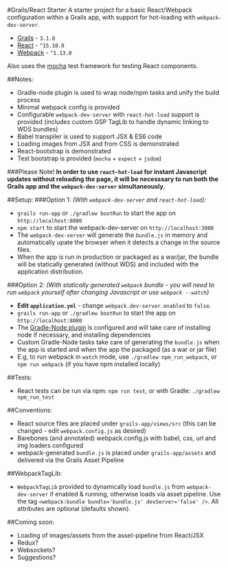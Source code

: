 #Grails/React Starter
A starter project for a basic React/Webpack configuration within a Grails app, with support for hot-loading with `webpack-dev-server`.

* [Grails](https://grails.org) - `3.1.8`
* [React](https://facebook.github.io/react/) - `^15.10.0`
* [Webpack](https://webpack.github.io/) - `^1.13.0`

Also uses the [mocha](https://mochajs.org) test framework for testing React components.

##Notes:
* Gradle-node plugin is used to wrap node/npm tasks and unify the build process
* Minimal webpack config is provided
* Configurable `webpack-dev-server` with `react-hot-load` support is provided (includes custom GSP TagLib to handle dynamic linking to WDS bundles)
* Babel transpiler is used to support JSX & ES6 code
* Loading images from JSX and from CSS is demonstrated
* React-bootstrap is demonstrated
* Test bootstrap is provided (`mocha` + `expect` + `jsdom`)

###Please Note!
**In order to use `react-hot-load` for instant Javascript updates without reloading the page, it will be necesssary to run both the Grails app and the `webpack-dev-server` simultaneously.**

##Setup:
###Option 1:
_(With `webpack-dev-server` and `react-hot-load`):_
* `grails run-app` or `./gradlew bootRun` to start the app on `http://localhost:8080`
* `npm start` to start the webpack-dev-server on `http://localhost:3000` 
* The `webpack-dev-server` will generate the `bundle.js` in memory and automatically upate the browser when it detects a change in the source files. 
* When the app is run in production or packaged as a war/jar, the bundle will be statically generated (without WDS) and included with the application distribution.

###Option 2: 
_(With statically generated `webpack` bundle - you will need to run `webpack` yourself after changing Javascript or use `webpack --watch`)_
* **Edit `application.yml`** - change `webpack.dev-server.enabled` to `false`.
* `grails run-app` or `./gradlew bootRun` to start the app on `http://localhost:8080`
* The [Gradle-Node plugin](https://github.com/srs/gradle-node-plugin) is configured and will take care of installing node if necessary, and installing dependencies
* Custom Gradle-Node tasks take care of generating the `bundle.js` when the app is started and when the app the packaged (as a war or jar file)
* E.g, to run webpack in `watch` mode, use `./gradlew npm_run_webpack`, or `npm run webpack` (if you have npm installed locally)

##Tests:
* React tests can be run via npm: `npm run test`, or with Gradle: `./gradlew npm_run_test`

##Conventions:
* React source files are placed under `grails-app/views/src` (this can be changed - edit `webpack.config.js` as desired)
* Barebones (and annotated) webpack.config.js with babel, css, url and img loaders configured
* webpack-generated `bundle.js` is placed under `grails-app/assets` and delivered via the Grails Asset Pipeline

##WebpackTagLib:
* `WebpackTagLib` provided to dynamically load `bundle.js` from `webpack-dev-server` if enabled & running, otherwise loads via asset pipeline. Use the tag `<webpack:bundle bundle='bundle.js' devServer='false' />`. All attributes are optional (defaults shown).

##Coming soon:
* Loading of images/assets from the asset-pipeline from React/JSX
* Redux?
* Websockets?
* Suggestions?